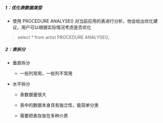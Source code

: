##### 1：优化表数据类型

- 使用 PROCEDURE ANALYSE() 对当前应用的表进行分析，他会给出优化建议，用户可以根据实际情况考虑是否优化

> select * from artist PROCEDURE ANALYSE();


##### 2：表拆分

- 垂直拆分

	- 一些列常用，一些列不常用

- 水平拆分

	- 表数据量很大

	- 表中的数据本身具有独立性，能简单分类

	- 需要把表存放在多种介质
